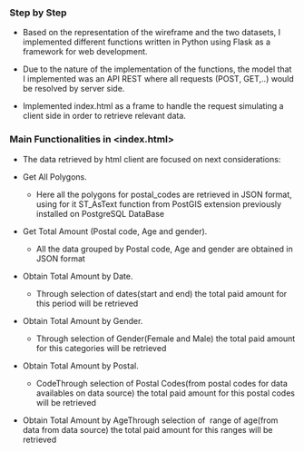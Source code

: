 ### Step by Step

- Based on the representation of the wireframe and the two datasets, I implemented different functions written in Python using Flask as a framework for web development.

- Due to the nature of the implementation of the functions, the model that I implemented was an API REST where all requests (POST, GET,..) would be resolved by server side.

- Implemented index.html as a frame to handle the request simulating a client side in order to retrieve relevant data.


### Main Functionalities in <index.html>

- The data retrieved by html client are focused on next considerations:

* Get All Polygons. 
  - Here all the polygons for postal_codes are retrieved in JSON format, using for it ST_AsText function from PostGIS extension previously installed on PostgreSQL DataBase

* Get Total Amount (Postal code, Age and gender). 
  - All the data grouped by Postal code, Age and gender are obtained in JSON format

* Obtain Total Amount by Date. 
  - Through selection of dates(start and end) the total paid amount for this period will be retrieved

* Obtain Total Amount by Gender. 
  - Through selection of Gender(Female and Male) the total paid amount for this categories will be retrieved

* Obtain Total Amount by Postal. 
  - CodeThrough selection of Postal Codes(from postal codes for data availables on data source) the total paid amount for this postal codes will be retrieved

* Obtain Total Amount by AgeThrough selection of  range of age(from data from data source) the total paid amount for this ranges will be retrieved
